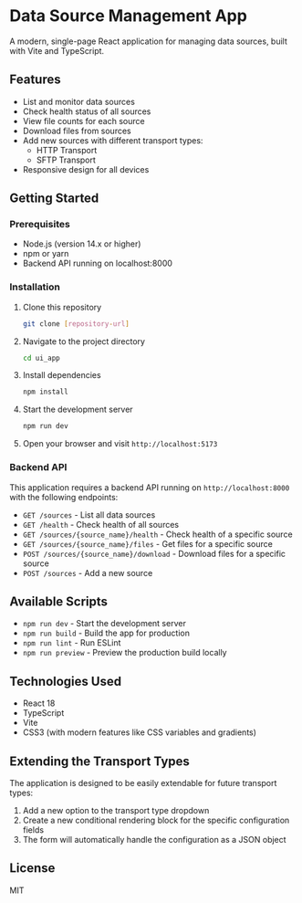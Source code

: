 # Data Source Management App

A modern, single-page React application for managing data sources, built with Vite and TypeScript.

## Features

- List and monitor data sources
- Check health status of all sources
- View file counts for each source
- Download files from sources
- Add new sources with different transport types:
  - HTTP Transport
  - SFTP Transport
- Responsive design for all devices

## Getting Started

### Prerequisites

- Node.js (version 14.x or higher)
- npm or yarn
- Backend API running on localhost:8000

### Installation

1. Clone this repository
   ```bash
   git clone [repository-url]
   ```

2. Navigate to the project directory
   ```bash
   cd ui_app
   ```

3. Install dependencies
   ```bash
   npm install
   ```

4. Start the development server
   ```bash
   npm run dev
   ```

5. Open your browser and visit `http://localhost:5173`

### Backend API

This application requires a backend API running on `http://localhost:8000` with the following endpoints:

- `GET /sources` - List all data sources
- `GET /health` - Check health of all sources
- `GET /sources/{source_name}/health` - Check health of a specific source
- `GET /sources/{source_name}/files` - Get files for a specific source
- `POST /sources/{source_name}/download` - Download files for a specific source
- `POST /sources` - Add a new source

## Available Scripts

- `npm run dev` - Start the development server
- `npm run build` - Build the app for production
- `npm run lint` - Run ESLint
- `npm run preview` - Preview the production build locally

## Technologies Used

- React 18
- TypeScript
- Vite
- CSS3 (with modern features like CSS variables and gradients)

## Extending the Transport Types

The application is designed to be easily extendable for future transport types:

1. Add a new option to the transport type dropdown
2. Create a new conditional rendering block for the specific configuration fields
3. The form will automatically handle the configuration as a JSON object

## License

MIT
